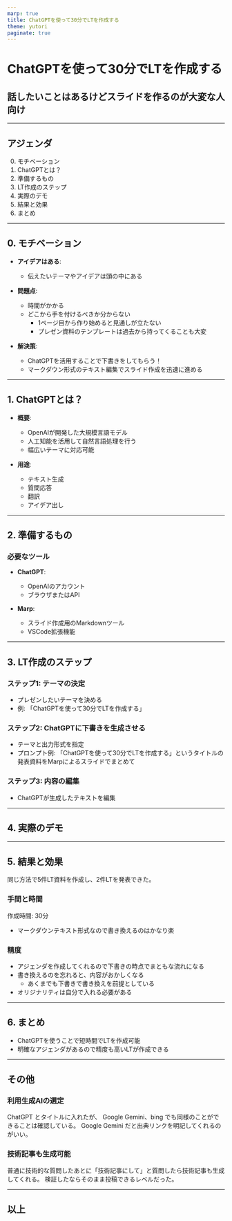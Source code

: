```yaml
---
marp: true
title: ChatGPTを使って30分でLTを作成する
theme: yutori
paginate: true
---
```


# ChatGPTを使って30分でLTを作成する

## 話したいことはあるけどスライドを作るのが大変な人向け

---

## アジェンダ

0. モチベーション
1. ChatGPTとは？
2. 準備するもの
3. LT作成のステップ
4. 実際のデモ
5. 結果と効果
6. まとめ

---

## 0. モチベーション

- **アイデアはある**:
  - 伝えたいテーマやアイデアは頭の中にある

- **問題点**:
  - 時間がかかる
  - どこから手を付けるべきか分からない
    - 1ページ目から作り始めると見通しが立たない
    - プレゼン資料のテンプレートは過去から持ってくることも大変

- **解決策**:
  - ChatGPTを活用することで下書きをしてもらう！
  - マークダウン形式のテキスト編集でスライド作成を迅速に進める

---

## 1. ChatGPTとは？

- **概要**:
  - OpenAIが開発した大規模言語モデル
  - 人工知能を活用して自然言語処理を行う
  - 幅広いテーマに対応可能

- **用途**:
  - テキスト生成
  - 質問応答
  - 翻訳
  - アイデア出し

---

## 2. 準備するもの

### 必要なツール

- **ChatGPT**:
  - OpenAIのアカウント
  - ブラウザまたはAPI

- **Marp**:
  - スライド作成用のMarkdownツール
  - VSCode拡張機能

---

## 3. LT作成のステップ

### ステップ1: テーマの決定

- プレゼンしたいテーマを決める
- 例: 「ChatGPTを使って30分でLTを作成する」

### ステップ2: ChatGPTに下書きを生成させる

- テーマと出力形式を指定
- プロンプト例: 「ChatGPTを使って30分でLTを作成する」というタイトルの発表資料をMarpによるスライドでまとめて

### ステップ3: 内容の編集

- ChatGPTが生成したテキストを編集

---

## 4. 実際のデモ

---

## 5. 結果と効果

同じ方法で5件LT資料を作成し、2件LTを発表できた。

### 手間と時間

作成時間: 30分

- マークダウンテキスト形式なので書き換えるのはかなり楽

### 精度

- アジェンダを作成してくれるので下書きの時点でまともな流れになる
- 書き換えるのを忘れると、内容がおかしくなる
  - あくまでも下書きで書き換えを前提としている
- オリジナリティは自分で入れる必要がある

---

## 6. まとめ

- ChatGPTを使うことで短時間でLTを作成可能
- 明確なアジェンダがあるので精度も高いLTが作成できる

---

## その他

### 利用生成AIの選定

ChatGPT とタイトルに入れたが、
Google Gemini、bing でも同様のことができることは確認している。
Google Gemini だと出典リンクを明記してくれるのがいい。

### 技術記事も生成可能

普通に技術的な質問したあとに「技術記事にして」と質問したら技術記事も生成してくれる。
検証したならそのまま投稿できるレベルだった。

---

## 以上
